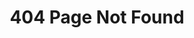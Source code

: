 ---
title: "404 Page Not Found"
# description
description: "This is meta description"
layout: "404"
draft: false
---
